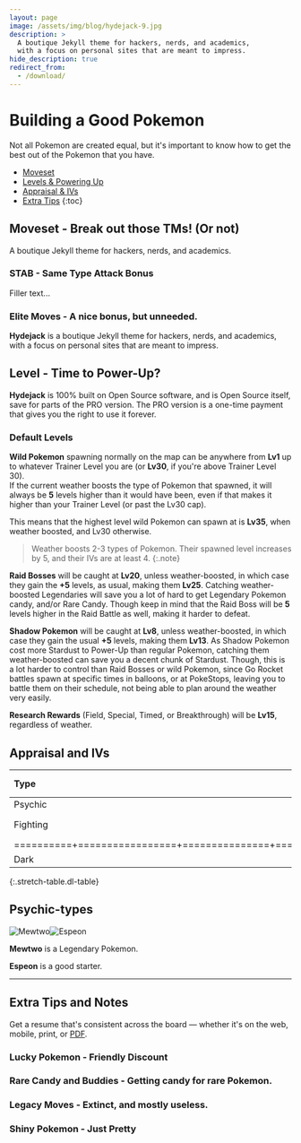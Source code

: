 ```yaml
---
layout: page
image: /assets/img/blog/hydejack-9.jpg
description: >
  A boutique Jekyll theme for hackers, nerds, and academics,
  with a focus on personal sites that are meant to impress.
hide_description: true
redirect_from:
  - /download/
---
```


# Building a Good Pokemon

Not all Pokemon are created equal, but it's important to know how to get the best out of the Pokemon that you have.

* [Moveset](#moveset---break-out-those-tms-or-not)
* [Levels & Powering Up](#level---time-to-power-up)
* [Appraisal & IVs](#appraisal-and-ivs)
* [Extra Tips](#extra-tips-and-notes)
{:toc}


## Moveset - Break out those TMs! (Or not)

A boutique Jekyll theme for hackers, nerds, and academics.  

### STAB - Same Type Attack Bonus

Filler text...

### Elite Moves - A nice bonus, but unneeded.

**Hydejack** is a boutique Jekyll theme for hackers, nerds, and academics, with a focus on personal sites that are meant to impress.


## Level - Time to Power-Up?

**Hydejack** is 100% built on Open Source software, and is Open Source itself, save for parts of the PRO version. The PRO version is a one-time payment that gives you the right to use it forever.

### Default Levels

**Wild Pokemon** spawning normally on the map can be anywhere from **Lv1** up to whatever Trainer Level you are (or **Lv30**, if you're above Trainer Level 30).\
If the current weather boosts the type of Pokemon that spawned, it will always be **5** levels higher than it would have been, even if that makes it higher than your Trainer Level (or past the Lv30 cap).

This means that the highest level wild Pokemon can spawn at is **Lv35**, when weather boosted, and Lv30 otherwise.

> Weather boosts 2-3 types of Pokemon. Their spawned level increases by 5, and their IVs are at least 4.
{:.note}

**Raid Bosses** will be caught at **Lv20**, unless weather-boosted, in which case they gain the **+5** levels, as usual, making them **Lv25**. Catching weather-boosted Legendaries will save you a lot of hard to get Legendary Pokemon candy, and/or Rare Candy. Though keep in mind that the Raid Boss will be **5** levels higher in the Raid Battle as well, making it harder to defeat.

**Shadow Pokemon** will be caught at **Lv8**, unless weather-boosted, in which case they gain the usual **+5** levels, making them **Lv13**. As Shadow Pokemon cost more Stardust to Power-Up than regular Pokemon, catching them weather-boosted can save you a decent chunk of Stardust. Though, this is a lot harder to control than Raid Bosses or wild Pokemon, since Go Rocket battles spawn at specific times in balloons, or at PokeStops, leaving you to battle them on their schedule, not being able to plan around the weather very easily.

**Research Rewards** (Field, Special, Timed, or Breakthrough) will be **Lv15**, regardless of weather.


## Appraisal and IVs

|Type      | Pokemon         | Fast Move     | Carge Move    |
|:---------|:----------------|:-------------:|:-------------:|
| Psychic  | Espeon          | Confusion     | ???           |
| Fighting | Machamp         | Counter       | Dynamic Punch |
|==========+=================+===============+===============|
| Dark     | Tyranitar       | Bite          | Crunch        |
{:.stretch-table.dl-table}


## Psychic-types
![Mewtwo](https://img.pokemondb.net/sprites/home/normal/mewtwo.png)![Espeon](https://img.pokemondb.net/sprites/home/normal/espeon.png)

**Mewtwo** is a Legendary Pokemon.

**Espeon** is a good starter.


---


## Extra Tips and Notes
Get a resume that's consistent across the board — whether it's on the web, mobile, print, or [PDF](assets/Resume.pdf).

### Lucky Pokemon - Friendly Discount

### Rare Candy and Buddies - Getting candy for rare Pokemon.

### Legacy Moves - Extinct, and mostly useless.

### Shiny Pokemon - Just Pretty
